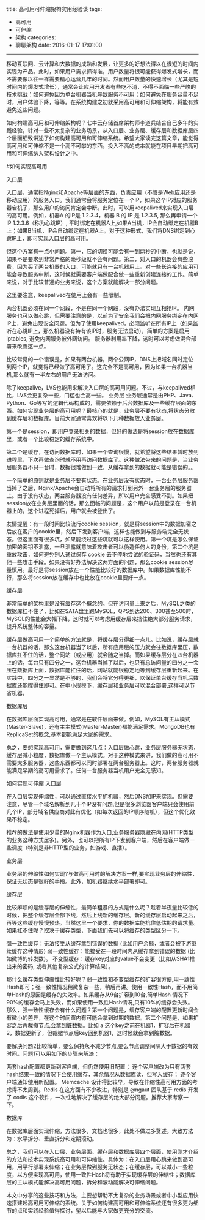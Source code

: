 title: 高可用可伸缩架构实用经验谈
tags:
  - 高可用
  - 可伸缩
  - 架构
categories:
  - 聊聊架构
date: 2016-01-17 17:01:00
---
移动互联网、云计算和大数据的成熟和发展，让更多的好想法得以在很短的时间内实现为产品。此时，如果用户需求抓得准，用户数量将很可能获得爆发式增长，而不需要像以往一样需要精心运营几年的时间。然而用户数量的快速增长（尤其是短时间内的爆发式增长），通常会让应用开发者有些吃不消，不得不面临一些严峻的技术挑战：如何避免因为单台机器当机导致服务不可用；如何避免在服务容量不足时，用户体验下降，等等。在系统构建之初就采用高可用和可伸缩架构，将能有效避免这些问题。

如何构建高可用和可伸缩架构呢？七牛云存储首席架构师李道兵结合自己多年的实践经验，针对一些不太复杂的业务场景，从入口层、业务层、缓存层和数据库层四个层面细致讲述了如何构建高可用和可伸缩系统。希望大家读完这篇文章，能觉得高可用和可伸缩不是一个高不可攀的东西，投入不高的成本就能在项目早期把高可用和可伸缩纳入架构设计之中。

#如何实现高可用

入口层

入口层，通常指Nginx和Apache等层面的东西，负责应用（不管是Web应用还是移动应用）的服务入口。我们通常会将服务定位在一个IP，如果这个IP对应的服务器宕机了，那么用户的访问肯定会中断。此时，可以用keepalived来实现入口层的高可用。例如，机器A 的IP是 1.2.3.4，机器 B 的 IP 是 1.2.3.5, 那么再申请一个 IP 1.2.3.6（称为⼼跳IP）, 平时绑定在机器A上,如果A当机，IP会自动绑定在机器B上；如果B当机，IP会自动绑定在机器A上。对于这种形式，我们将DNS绑定到心跳IP上，即可实现入口层的高可用。

但这个方案有一点小问题。第一，它的切换可能会有一到两秒的中断，也就是说，如果不是要求到非常严格的毫秒级就不会有问题。第二，对入口的机器会有些浪费，因为买了两台机器的入口，可能就只有一台机器用上。对一些长连接的应用可能会导致服务中断，这时候就需要客户端做配合做一些重新创建连接的工作。简单来说，对于比较普通的业务来说，这个方案就能解决一部分问题。

这里要注意，keepalived在使用上会有一些限制。

两台机器必须在同一个网段，不是在同一个网段，没有办法实现互相抢IP。
内网服务也可以做心跳，但需要注意的是，以前为了安全我们会把内网服务绑定在内网IP上，避免出现安全问题。但为了使用keepalived，必须监听在所有IP上（如果监听在心跳IP上，那么机器没有持有该IP时，服务无法启动），简单的方案是启用 iptables, 避免内网服务被外网访问。
服务器利用率下降，这时可以考虑做混合部署来改善这一点。

比较常见的一个错误是，如果有两台机器，两个公网IP，DNS上把域名同时定位到两个IP，就觉得已经做了高可用了。这完全不是高可用，因为如果一台机器当机,那么就有一半左右的用户无法访问。

除了keepalive，LVS也能用来解决入口层的高可用问题。不过，与keepalived相比，LVS会更复杂一些，门槛也会高一些。
业务层
业务层通常是由PHP、Java、Python、Go等写的逻辑代码构成的，需要依赖于后台数据库及一些缓存层面的东西。如何实现业务层的高可用呢？最核心的就是，业务层不要有状态,将状态分散到缓存层和数据库。目前大家通常喜欢将以下几种数据放入业务层。

第一个是session，即用户登录相关的数据，但好的做法是将session放在数据库里，或者一个比较稳定的缓存系统中。

第二个是缓存，在访问数据库时，如果一个查询很慢，就希望将这些结果暂时放到进程里，下次再做查询时就不用再访问数据库了。这种做法带来的问题是，当业务层服务器不只一台时，数据很难做到一致，从缓存拿到的数据就可能是错误的。。

一个简单的原则就是业务层不要有状态。在业务层没有状态时，一台业务层服务器当掉了之后，Nginx/Apache会自动将所有的请求打到另外一台业务层的服务器上。由于没有状态，两台服务器没有任何差异，所以用户完全感受不到。如果把session放在业务层里面的话，那么面临的问题是，这个用户以前是登录在一台机器上的，这个进程死掉后，用户就会被登出了。

友情提醒：有一段时间比较流行cookie session，就是将session中的数据加密之后放在客户的cookie里，然后下发到客户端，这样也能做到与服务端完全无状态。但这里面有很多坑，如果能绕过这些坑就可以这样使用。第一个坑是怎么保证加密的密钥不泄露，一旦泄露就意味着攻击者可以伪造任何人的身份。第二个坑是重放攻击，如何避免别人通过保存 cookie 去不停地尝试的验证码，当然也还有其他一些攻击手段。如果没有好办法解决这两方面的问题，那么cookie session尽量慎用。最好是将session放在一个性能比较好的数据库中。如果数据库性能不行，那么将session放在缓存中也比放在cookie里要好一点。

缓存层

非常简单的架构里是没有缓存这个概念的。但在访问量上来之后，MySQL之类的数据库扛不住了，比如在SATA盘里跑MySQL，QPS到达200、300甚至500时，MySQL的性能会大幅下降，这时就可以考虑用缓存层来挡住绝大部分服务请求，提升系统整体的容量。

缓存层做高可用一个简单的方法就是，将缓存层分得细一点儿。比如说，缓存层就一台机器的话，那么这台机器当了以后，所有应用层的压力就会往数据库里压，数据库扛不住的话，整个网站（或应用）就会随之当掉。而如果缓存层分在四台机器上的话，每台只有四分之一，这台机器当掉了以后，也只有总访问量的四分之一会压在数据库上面，数据库能扛住的话，网站就能很稳定地等到缓存层重新起来。在实践中，四分之一显然是不够的，我们会将它分得更细，以保证单台缓存当机后数据库还能撑得住即可。在中小规模下，缓存层和业务层可以混合部署,这样可以节省机器。

数据库层

在数据库层面实现高可用，通常是在软件层面来做。例如，MySQL有主从模式(Master-Slave)，还有主主模式(Master-Master)都能满足需求。MongoDB也有ReplicaSet的概念,基本都能满足大家的需求。

总之，要想实现高可用，需要做到这几点：入口层做心跳，业务层服务器无状态，缓存层减小粒度，数据库做一个主从模式。对于这种模式来讲，我们做的高可用不需要太多服务器，这些东西都可以同时部署在两台服务器上。这时，两台服务器就能满足早期的高可用需求了。任何一台服务器当机用户完全无感知。

如何实现可伸缩
入口层

在入口层实现伸缩性，可以通过直接水平扩机器，然后DNS加IP来实现。但需要注意，尽管一个域名解析到几十个IP没有问题,但是很多浏览器客户端只会使用前几个IP，部分域名供应商对此有优化（如每次返回的IP顺序随机），但这个优化效果不稳定。

推荐的做法是使用少量的Nginx机器作为入口,业务服务器隐藏在内网(HTTP类型的业务这种方式居多)。另外，也可以把所有IP下发到客户端，然后在客户端做一些调度（特别是非HTTP型的业务，如游戏、直播）。

业务层

业务层的伸缩性如何实现?与做高可用时的解决方案一样,要实现业务层的伸缩性，保证无状态是很好的手段。此外，加机器继续水平部署即可。

缓存层

比较麻烦的是缓存层的伸缩性，最简单粗暴的方式是什么呢？趁着半夜量比较低的时候，把整个缓存层全部下线，然后上线新的缓存层。新的缓存层启动起来之后，再等这些缓存慢慢预热。当然这里一个要求，你的数据库能抗住低估期的请求量。如果扛不住呢？取决于缓存类型，下面我们先可以将缓存的类型区分一下。

强一致性缓存：无法接受从缓存拿到错误的数据 (比如用户余额，或者会被下游继续缓存这种情形)
弱一致性缓存：能接受在一段时间内从缓存拿到错误的数据 (比如微博的转发数)。
不变型缓存：缓存key对应的value不会变更（比如从SHA1推出来的密码, 或者其他复杂公式的计算结果）。

那什么缓存类型伸缩性比较好呢？弱一致性和不变型缓存的扩容很方便,用一致性Hash即可；强一致性情况稍微复杂一些，稍后再讲。使用一致性Hash，而不用简单Hash的原因是缓存的失效率。如果缓存从9台扩容到10台,简单Hash 情况下90%的缓存会马上失效，而如果使用一致性Hash情况,只有10%的缓存会失效。
那么，强一致性缓存会有什么问题？第一个问题是，缓存客户端的配置更新时间会有微小的差异，在这个时间窗内有可能会拿到过期的数据。第二个问题是，如果扩容之后再裁撤节点,会拿到脏数据。比如 a 这个key之前在机器1，扩容后在机器2，数据更新了，但裁撤节点后key回到机器1，这时候就会拿到脏数据。

要解决问题2比较简单，要么保持永不减少节点,要么节点调整间隔大于数据的有效时间。问题1可以用如下的步骤来解决：

两套hash配置都更新到客户端，但仍然使用旧配置；
逐个客户端改为只有两套hash结果一致的情况下会使用缓存，其余情况从数据库读，但写入缓存；
逐个客户端通知使用新配置。
Memcache 设计得比较早，导致在伸缩性高可用方面的考虑得不太周到。Redis 在这方面有不少改进，特别是 @ngaut 团队基于 redis 开发了 codis 这个软件，一次性地解决了缓存层的绝大部分问题。推荐大家考察一下。

数据库

在数据库层面实现伸缩，方法很多，文档也很多，此处不做过多赘述。大致方法为：水平拆分、垂直拆分和定期滚动。

总之，我们可以在入口层、业务层面、缓存层和数据库层四个层面，使用刚才介绍的方法和技术实现系统高可用和可伸缩性。具体为：在入口层用心跳来做到高可用，用平行部署来伸缩；在业务层做到服务无状态；在缓存层，可以减小一些粒度，以方便实现高可用，使用一致性Hash将有助于实现缓存层的伸缩性；数据库层的主从模式能解决高可用问题，拆分和滚动能解决可伸缩问题。



本文中分享的这些技巧和方法，主要想帮助不太复杂的业务场景或者中小型应用快速搭建起高可用可伸缩的系统。关于如何构建高可用和可伸缩系统还有很多更为细节的点和实践经验值得探讨，望以后能与大家做更充分的交流。


